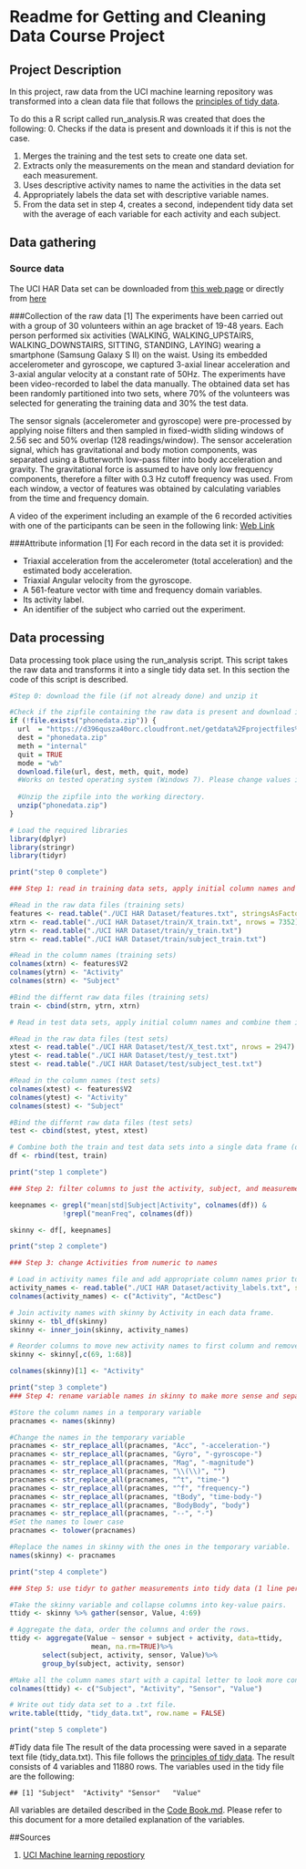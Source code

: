 # Readme for Getting and Cleaning Data Course Project


## Project Description
In this project, raw data from the UCI machine learning repository was transformed into a clean data file that follows the [principles of tidy data](http://vita.had.co.nz/papers/tidy-data.pdf).

To do this a R script called run_analysis.R was created that does the following:
 0. Checks if the data is present and downloads it if this is not the case.
 1. Merges the training and the test sets to create one data set.
 2. Extracts only the measurements on the mean and standard deviation for 
    each measurement. 
 3. Uses descriptive activity names to name the activities in the data set
 4. Appropriately labels the data set with descriptive variable names. 
 5. From the data set in step 4, creates a second, independent tidy data 
    set with the average of each variable for each activity and each subject.

## Data gathering
### Source data
The UCI HAR Data set can be downloaded from [this web page](http://archive.ics.uci.edu/ml/datasets/Human+Activity+Recognition+Using+Smartphones)
    or directly from [here](https://d396qusza40orc.cloudfront.net/getdata%2Fprojectfiles%2FUCI%20HAR%20Dataset.zip)

###Collection of the raw data [1]
The experiments have been carried out with a group of 30 volunteers within an age bracket of 19-48 years. Each person performed six activities (WALKING, WALKING_UPSTAIRS, WALKING_DOWNSTAIRS, SITTING, STANDING, LAYING) wearing a smartphone (Samsung Galaxy S II) on the waist. Using its embedded accelerometer and gyroscope, we captured 3-axial linear acceleration and 3-axial angular velocity at a constant rate of 50Hz. The experiments have been video-recorded to label the data manually. The obtained data set has been randomly partitioned into two sets, where 70% of the volunteers was selected for generating the training data and 30% the test data. 

The sensor signals (accelerometer and gyroscope) were pre-processed by applying noise filters and then sampled in fixed-width sliding windows of 2.56 sec and 50% overlap (128 readings/window). The sensor acceleration signal, which has gravitational and body motion components, was separated using a Butterworth low-pass filter into body acceleration and gravity. The gravitational force is assumed to have only low frequency components, therefore a filter with 0.3 Hz cutoff frequency was used. From each window, a vector of features was obtained by calculating variables from the time and frequency domain.

A video of the experiment including an example of the 6 recorded activities with one of the participants can be seen in the following link: [Web Link](https://www.youtube.com/watch?v=XOEN9W05_4A)

###Attribute information [1]
For each record in the data set it is provided: 
- Triaxial acceleration from the accelerometer (total acceleration) and the estimated body acceleration. 
- Triaxial Angular velocity from the gyroscope. 
- A 561-feature vector with time and frequency domain variables. 
- Its activity label. 
- An identifier of the subject who carried out the experiment.

## Data processing
Data processing took place using the run_analysis script. This script takes the raw data and transforms it into a single tidy data set. In this section the code of this script is described.


```r
#Step 0: download the file (if not already done) and unzip it

#Check if the zipfile containing the raw data is present and download it if this is not the case.
if (!file.exists("phonedata.zip")) {
  url  = "https://d396qusza40orc.cloudfront.net/getdata%2Fprojectfiles%2FUCI%20HAR%20Dataset.zip"
  dest = "phonedata.zip"
  meth = "internal"
  quit = TRUE
  mode = "wb"
  download.file(url, dest, meth, quit, mode)
  #Works on tested operating system (Windows 7). Please change values if needed.
  
  #Unzip the zipfile into the working directory.
  unzip("phonedata.zip")
} 

# Load the required libraries
library(dplyr)
library(stringr)
library(tidyr)

print("step 0 complete")

### Step 1: read in training data sets, apply initial column names and combine them into a combined variable

#Read in the raw data files (training sets)
features <- read.table("./UCI HAR Dataset/features.txt", stringsAsFactors = FALSE)
xtrn <- read.table("./UCI HAR Dataset/train/X_train.txt", nrows = 7352)
ytrn <- read.table("./UCI HAR Dataset/train/y_train.txt")
strn <- read.table("./UCI HAR Dataset/train/subject_train.txt")

#Read in the column names (training sets)
colnames(xtrn) <- features$V2
colnames(ytrn) <- "Activity"
colnames(strn) <- "Subject"

#Bind the differnt raw data files (training sets)
train <- cbind(strn, ytrn, xtrn)

# Read in test data sets, apply initial column names and combine them into a combined variable

#Read in the raw data files (test sets)
xtest <- read.table("./UCI HAR Dataset/test/X_test.txt", nrows = 2947)
ytest <- read.table("./UCI HAR Dataset/test/y_test.txt")
stest <- read.table("./UCI HAR Dataset/test/subject_test.txt")

#Read in the column names (test sets)
colnames(xtest) <- features$V2
colnames(ytest) <- "Activity"
colnames(stest) <- "Subject"

#Bind the differnt raw data files (test sets)
test <- cbind(stest, ytest, xtest)

# Combine both the train and test data sets into a single data frame (df)
df <- rbind(test, train)

print("step 1 complete")

### Step 2: filter columns to just the activity, subject, and measurement columns with mean and std (standard deviation) and call data frame skinny

keepnames <- grepl("mean|std|Subject|Activity", colnames(df)) & 
             !grepl("meanFreq", colnames(df))

skinny <- df[, keepnames]

print("step 2 complete")

### Step 3: change Activities from numeric to names 

# Load in activity names file and add appropriate column names prior to join.
activity_names <- read.table("./UCI HAR Dataset/activity_labels.txt", stringsAsFactors = FALSE)
colnames(activity_names) <- c("Activity", "ActDesc")

# Join activity names with skinny by Activity in each data frame.
skinny <- tbl_df(skinny)
skinny <- inner_join(skinny, activity_names)

# Reorder columns to move new activity names to first column and remove and rename description as activity
skinny <- skinny[,c(69, 1:68)]

colnames(skinny)[1] <- "Activity"

print("step 3 complete")
### Step 4: rename variable names in skinny to make more sense and separate by "-"

#Store the column names in a temporary variable
pracnames <- names(skinny)

#Change the names in the temporary variable
pracnames <- str_replace_all(pracnames, "Acc", "-acceleration-")
pracnames <- str_replace_all(pracnames, "Gyro", "-gyroscope-")
pracnames <- str_replace_all(pracnames, "Mag", "-magnitude")
pracnames <- str_replace_all(pracnames, "\\(\\)", "")
pracnames <- str_replace_all(pracnames, "^t", "time-")
pracnames <- str_replace_all(pracnames, "^f", "frequency-")
pracnames <- str_replace_all(pracnames, "tBody", "time-body-")
pracnames <- str_replace_all(pracnames, "BodyBody", "body")
pracnames <- str_replace_all(pracnames, "--", "-")
#Set the names to lower case
pracnames <- tolower(pracnames)

#Replace the names in skinny with the ones in the temporary variable.
names(skinny) <- pracnames

print("step 4 complete")

### Step 5: use tidyr to gather measurements into tidy data (1 line per observation)

#Take the skinny variable and collapse columns into key-value pairs.
ttidy <- skinny %>% gather(sensor, Value, 4:69)

# Aggregate the data, order the columns and order the rows.
ttidy <- aggregate(Value ~ sensor + subject + activity, data=ttidy,
                    mean, na.rm=TRUE)%>%
        select(subject, activity, sensor, Value)%>%
        group_by(subject, activity, sensor)

#Make all the column names start with a capital letter to look more consistent.
colnames(ttidy) <- c("Subject", "Activity", "Sensor", "Value")

# Write out tidy data set to a .txt file.
write.table(ttidy, "tidy_data.txt", row.name = FALSE)

print("step 5 complete")
```

#Tidy data file
The result of the data processing were saved in a separate text file (tidy_data.txt). This file follows the [principles of tidy data](http://vita.had.co.nz/papers/tidy-data.pdf). The result consists of 4 variables and 11880 rows. The variables used in the tidy file are the following:


```
## [1] "Subject"  "Activity" "Sensor"   "Value"
```

All variables are detailed described in the [Code Book.md](https://github.com/JorisSchut/Data-Science/blob/master/Cleaning/wk3/Codebook.md). Please refer to this document for a more detailed explanation of the variables.

##Sources
1. [UCI Machine learning repostiory](http://archive.ics.uci.edu/ml/datasets/Human+Activity+Recognition+Using+Smartphones)
